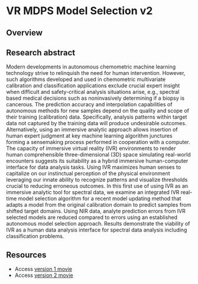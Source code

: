 # VR MDPS Model Selection v2
## Overview
## Research abstract
Modern developments in autonomous chemometric machine learning technology strive to relinquish the need for human intervention. However, such algorithms developed and used in chemometric multivariate calibration and classification applications exclude crucial expert insight when difficult and safety-critical analysis situations arise, e.g., spectral based medical decisions such as noninvasively determining if a biopsy is cancerous. The prediction accuracy and interpolation capabilities of autonomous methods for new samples depend on the quality and scope of their training (calibration) data. Specifically, analysis patterns within target data not captured by the training data will produce undesirable outcomes. Alternatively, using an immersive analytic approach allows insertion of human expert judgment at key machine learning algorithm junctures forming a sensemaking process performed in cooperation with a computer. The capacity of immersive virtual reality (IVR) environments to render human comprehensible three-dimensional (3D) space simulating real-world encounters suggests its suitability as a hybrid immersive human-computer interface for data analysis tasks. Using IVR maximizes human senses to capitalize on our instinctual perception of the physical environment leveraging our innate ability to recognize patterns and visualize thresholds crucial to reducing erroneous outcomes. In this first use of using IVR as an immersive analytic tool for spectral data, we examine an integrated IVR real-time model selection algorithm for a recent model updating method that adapts a model from the original calibration domain to predict samples from shifted target domains. Using NIR data, analyte prediction errors from IVR selected models are reduced compared to errors using an established autonomous model selection approach. Results demonstrate the viability of IVR as a human data analysis interface for spectral data analysis including classification problems.
## Resources
* Access [version 1 movie](https://www.youtube.com/watch?v=fG1gBQP7Ohc)
* Access [version 2 movie](https://www.youtube.com/watch?v=SDycQOH_N2E)
